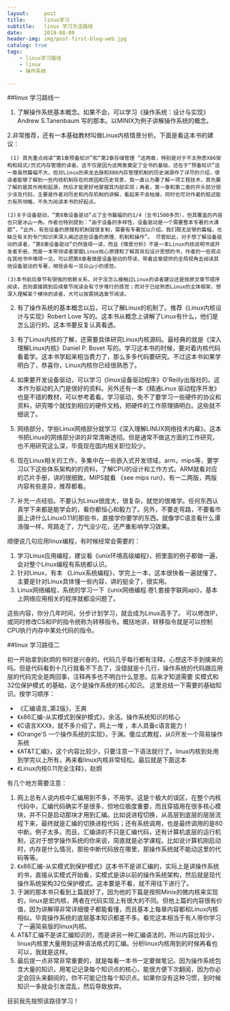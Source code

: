 ```yaml
---
layout:     post
title:      linux学习
subtitle:   linux 学习方法路线
date:       2019-08-09
header-img: img/post-first-blog-web.jpg
catalog: true
tags:
    - linux学习路径
    - linux
    - 操作系统
    
---
```

##linux 学习路线一
1. 了解操作系统基本概念。如果不会，可以学习《操作系统：设计与实现》Andrew S.Tanenbaum 写的那本。以MINIX为例子讲解操作系统的概念。

2.非常推荐，还有一本基础教材叫做Linux内核情景分析。下面是看这本书的建议：

     (1) 首先重点阅读“第1章预备知识”和“第2章存储管理 ”这两章，特别是对于不太熟悉X86架构和段式/页式内存管理的读者。这不仅是因为这两章奠定了全书的基础，还在于“预备知识”这一章虽然篇幅不大，但对Linux的来龙去脉和X86内存管理机制的历史渊源作了详尽的介绍，使读者能够了解到一些内核机制存在的原因和历史背景，我一直认为要了解一项工程技术，首先要了解的是其作用和起源，然后才能更好地掌握其内部实现；再者，第一章和第二章的开头部分很少涉及代码，主要是作者对历史和内存机制的讲解，看起来不会枯燥，同时也可对作者的叙述能力有所领略，不失为阅读本书的好起点。

    (2)关于设备驱动，“第8章设备驱动”占了全书篇幅的约1/4（全书1500多页），但其覆盖的内容也只是冰山一角。作者也特别提到：“由于设备的多样性，设备驱动是一个需要整本专著的大课题”，“此外，有些设备的原理和机制就很复制，需要有专著加以介绍。我们既无足够的篇幅，也缺乏有关的专门知识来深入阐述这些设备的原理、机制和操作”。 尽管如此，对于想了解设备驱动的读者，“第8章设备驱动”仍然值得一读，而且《情景分析》不是一本Linux内核说明书或开发者手册，而是一本带领读者掌握Linux核心原理和了解其背后设计思想的书，作者的一些观点在其他书中难得一见，可以把第8章看做是设备驱动的导读，带着这章提供的全局视角去阅读其他设备驱动的专著，相信会有一览众山小的感觉。

    (3)本书前后章节有很强的依赖关系，对于没怎么接触过Linux的读者建议还是按原文章节顺序阅读，否则直接跳到后续章节阅读会有寸步难行的感觉；而对于已经熟悉Linux的主体框架，想深入理解某个模块的读者，大可以按需挑选章节阅读。

 

2. 有了操作系统的基本概念以后，可以了解Linux的机制了。推荐《Linux内核设计与实现》Robert Love 写的。这本书从概念上讲解了Linux有什么，他们是怎么运行的。这本书要反复认真看透。

3. 有了Linux内核的了解，还需要具体研究Linux内核源码。最经典的就是《深入理解Linux内核》Daniel P. Bovet 写的。学习这本书的时候，要对着内核代码看着学。这本书学起来相当费力了，那么多多代码要研究。不过这本书如果学明白了，恭喜你，Linux内核你已经很熟悉了。

4. 如果要开发设备驱动，可以学习《linux设备驱动程序》O'Reilly出版社的。这本作为驱动的入门是很好的资料。另外还有一本《精通Linux 驱动程序开发》也是不错的教材，可以参考着看。学习驱动，免不了要学习一些硬件的协议和资料，研究哪个就找到相应的硬件文档，把硬件的工作原理搞明白。这些就不细说了。

5. 网络部分，学些Linux网络部分就学习《深入理解LINUX网络技术内幕》。这本书把Linux的网络部分讲的非常清晰透彻。但是通常不做这方面的工作研究，也不用研究这么深，毕竟现在国内相关职位较少。

6. 现在Linux相关的工作，多集中在一些嵌入式开发领域，arm，mips等，要学习以下这些体系架构的的资料，了解CPU的设计和工作方式。ARM就看对应的芯片手册，讲的很细致。MIPS就看 《see mips run》，有一二两版，两版内容有些差异，推荐都看。

7. 补充一点经验。不要认为Linux很庞大，很复杂，就觉的很难学。任何东西认真学下来都是能学会的，看你都恒心和毅力了。另外，不要走弯路，不要看市面上讲什么Linux0.11的那些书，直接学你要学的东西。就像学C语言看什么谭浩强一样，弯路走了，力气没少花，还严重影响学习效果。

顺便说几句应用linux编程，有时候经常会需要的：
1. 学习Linux应用编程，建议看《unix环境高级编程》，把里面的例子都做一遍，会对整个Linux编程有系统都认识。
2. 针对Linux，有本 《Linux系统编程》，学完上一本，这本很快看一遍就懂了。主要是针对Linux具体懂一些内容，讲的挺全了，很实用。
3. Linux网络编程，系统的学习一下《unix网络编程.卷1,套接字联网api》，基本上网络应用相关的程序就都没问题了。

这些内容，你分几年时间，分步计划学习，就会成为Linux高手了。
可以修改IP，或同时修改CS和IP的指令统称为转移指令。概括地讲，转移指令就是可以控制CPU执行内存中某处代码的指令。


##linux 学习路径二

初一开始拿到赵炯的书时是兴奋的，代码几乎每行都有注释，心想这不手到擒来的吗。但是代码看到十几行就看不下去了，没错就是十几行，操作系统的代码跟应用层的代码完全是两回事，注释再多也不明白什么意思。后来才知道需要 实模式和32位保护模式 的基础，这个是操作系统的核心知识。
这里总结一下需要的基础知识。按学习顺序：

- 《汇编语言_第2版》，王爽
- 《x86汇编-从实模式到保护模式》，余洁。操作系统知识的核心
- 《C语言XXX》，就不多介绍了，网上一堆 ，本人具备c语言能力！
- 《Orange'S 一个操作系统的实现》，于渊。傻瓜式教程，从0开发一个简易操作系统
- 《AT&T汇编》，这个内容比较少，只要注意一下语法就行了。linux内核到处用到学完以上所有，再来看linux内核非常轻松。最后就是下面这本
- 《Linux内核0.11完全注释》，赵炯


有几个地方需要注意：

1. 网上总有人说内核中汇编用到不多，不用学。这是个极大的误区，在整个内核代码中，汇编代码确实不是很多，但地位极度重要，而且穿插用在很多核心模块，并不只是启动那块才用到汇编。比如说进程切换，从高层到底层的层层流程下来，最终就是汇编的切换进程代码；还有系统调用，也是最终调用的是80中断。例子太多。而且，汇编讲的不只是汇编代码，还有计算机底层的运行机制，这对于想学操作系统的你来说，简直就是必学课程。比如说计算机刚启动时，内存是什么情况，那些中断代码放在哪里，那操作系统就不能动这里的代码等等。
2. 《x86汇编-从实模式到保护模式》这本书不是讲汇编的，实际上是讲操作系统的书，直接从实模式开始看，实模式是讲以前的操作系统架构，然后就是现代操作系统架构32位保护模式。这本要是不看，就不用往下进行了。
3. 于渊的那本书只看到上篇就好了，因为他的下篇是按照Minix的微内核来实现的，linux是宏内核，两者在代码实现上有很大的不同。但他上篇的内容很有价值，因为讲解得非常详细傻子都能看懂，而且基本上每章内容都和Linux内核相似。毕竟操作系统的底层基本知识都差不多。看完这本相当于有人带你学习了一遍简易版的linux内核。
4. AT&T汇编不是讲汇编知识的，而是讲另一种汇编语法的，所以内容比较少，linux内核里大量用到这种语法格式的汇编。分析linux内核用到的时候再看也可以，我就是这样。
5. 最后提一点非常非常重要的，就是每看一本书一定要做笔记。因为操作系统包含大量的知识，用笔记记录每个知识点的核心，能很方便下次翻阅，因为你必定会回头来翻阅的，你不可能记住每个知识点。如果你没有这种习惯，到时候知识一多就会引发混乱，然后导致放弃。

目前我先按照该路径学习！